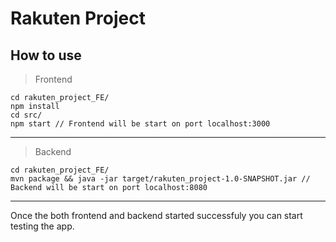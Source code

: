 # Rakuten Project

## How to use

>Frontend

```$xslt
cd rakuten_project_FE/
npm install
cd src/
npm start // Frontend will be start on port localhost:3000
```
---

>Backend

```$xslt
cd rakuten_project_FE/
mvn package && java -jar target/rakuten_project-1.0-SNAPSHOT.jar // Backend will be start on port localhost:8080
```
---
Once the both frontend and backend started successfuly you can start testing the app.

